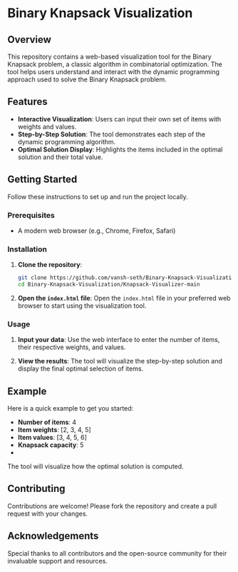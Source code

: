 # Binary Knapsack Visualization

## Overview

This repository contains a web-based visualization tool for the Binary Knapsack problem, a classic algorithm in combinatorial optimization. The tool helps users understand and interact with the dynamic programming approach used to solve the Binary Knapsack problem.

## Features

- **Interactive Visualization**: Users can input their own set of items with weights and values.
- **Step-by-Step Solution**: The tool demonstrates each step of the dynamic programming algorithm.
- **Optimal Solution Display**: Highlights the items included in the optimal solution and their total value.

## Getting Started

Follow these instructions to set up and run the project locally.

### Prerequisites

- A modern web browser (e.g., Chrome, Firefox, Safari)

### Installation

1. **Clone the repository**:
    ```bash
    git clone https://github.com/vansh-seth/Binary-Knapsack-Visualization.git
    cd Binary-Knapsack-Visualization/Knapsack-Visualizer-main
    ```

2. **Open the `index.html` file**:
    Open the `index.html` file in your preferred web browser to start using the visualization tool.

### Usage

1. **Input your data**: Use the web interface to enter the number of items, their respective weights, and values.

2. **View the results**: The tool will visualize the step-by-step solution and display the final optimal selection of items.

## Example

Here is a quick example to get you started:

- **Number of items**: 4
- **Item weights**: [2, 3, 4, 5]
- **Item values**: [3, 4, 5, 6]
- **Knapsack capacity**: 5
- 
The tool will visualize how the optimal solution is computed.

## Contributing

Contributions are welcome! Please fork the repository and create a pull request with your changes.

## Acknowledgements

Special thanks to all contributors and the open-source community for their invaluable support and resources.
